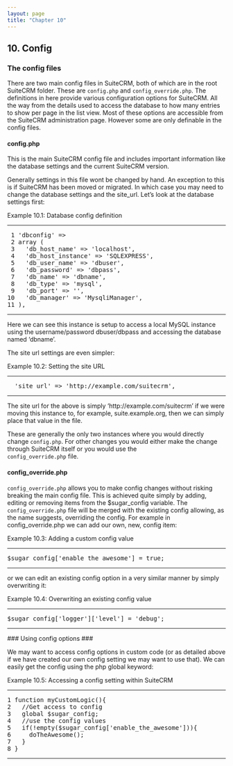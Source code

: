 ```yaml
---
layout: page
title: "Chapter 10"
---
```

<span id="chap09.xhtml"></span>

<div>

## <span class="section-number">10. </span>Config ##

### The config files ###

There are two main config files in SuiteCRM, both of which are in the root SuiteCRM folder. These are <code>config.php</code> and <code>config_override.php</code>. The definitions in here provide various configuration options for SuiteCRM. All the way from the details used to access the database to how many entries to show per page in the list view. Most of these options are accessible from the SuiteCRM administration page. However some are only definable in the config files.

#### config.php ####

This is the main SuiteCRM config file and includes important information like the database settings and the current SuiteCRM version.

Generally settings in this file wont be changed by hand. An exception to this is if SuiteCRM has been moved or migrated. In which case you may need to change the database settings and the site_url. Let’s look at the database settings first:

<div class="code-block">

Example 10.1: Database config definition


-----

<div class="highlight">

<pre> 1 'dbconfig' =&gt;
 2 array (
 3   'db_host_name' =&gt; 'localhost',
 4   'db_host_instance' =&gt; 'SQLEXPRESS',
 5   'db_user_name' =&gt; 'dbuser',
 6   'db_password' =&gt; 'dbpass',
 7   'db_name' =&gt; 'dbname',
 8   'db_type' =&gt; 'mysql',
 9   'db_port' =&gt; '',
10   'db_manager' =&gt; 'MysqliManager',
11 ),</pre>

</div>

-----


</div>
Here we can see this instance is setup to access a local MySQL instance using the username/password dbuser/dbpass and accessing the database named ‘dbname’.

The site url settings are even simpler:

<div class="code-block">

Example 10.2: Setting the site URL


-----

<div class="highlight">

<pre>  'site_url' =&gt; 'http://example.com/suitecrm',</pre>

</div>

-----


</div>
The site url for the above is simply ‘http://example.com/suitecrm’ if we were moving this instance to, for example, suite.example.org, then we can simply place that value in the file.

These are generally the only two instances where you would directly change <code>config.php</code>. For other changes you would either make the change through SuiteCRM itself or you would use the<br />
<code>config_override.php</code> file.

#### config_override.php ####

<code>config_override.php</code> allows you to make config changes without risking breaking the main config file. This is achieved quite simply by adding, editing or removing items from the $sugar_config variable. The <code>config_override.php</code> file will be merged with the existing config allowing, as the name suggests, overriding the config. For example in config_override.php we can add our own, new, config item:

<div class="code-block">

Example 10.3: Adding a custom config value


-----

<div class="highlight">

<pre>$sugar_config['enable_the_awesome'] = true;</pre>

</div>

-----


</div>
or we can edit an existing config option in a very similar manner by simply overwriting it:

<div class="code-block">

Example 10.4: Overwriting an existing config value


-----

<div class="highlight">

<pre>$sugar_config['logger']['level'] = 'debug';</pre>

</div>

-----


</div>
### Using config options ###

We may want to access config options in custom code (or as detailed above if we have created our own config setting we may want to use that). We can easily get the config using the php global keyword:

<div class="code-block">

Example 10.5: Accessing a config setting within SuiteCRM


-----

<div class="highlight">

<pre>1 function myCustomLogic(){
2   //Get access to config
3   global $sugar_config;
4   //use the config values
5   if(!empty($sugar_config['enable_the_awesome'])){
6     doTheAwesome();
7   }
8 }</pre>

</div>

-----


</div>

</div>
